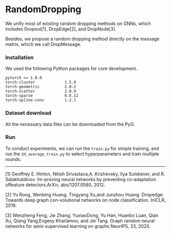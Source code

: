 # RandomDropping

We unify most of existing random dropping methods on GNNs, which includes Dropout[1], DropEdge[2], and DropNode[3].

Besides, we propose a random dropping method directly on the message matrix, which we call DropMessage.

### Installation

We used the following Python packages for core development.

```
pytorch >= 1.8.0
torch-cluster             1.5.9              
torch-geometric           2.0.2
torch-scatter             2.0.9 
torch-sparse              0.6.12
torch-spline-conv         1.2.1
```

### Dataset download

All the necessary data files can be downloaded from the PyG.

### Run

To conduct experiments, we can run the `train.py` for simple training, and run the `XX_average_train.py` to select hyperparameters and train multiple rounds.

 

----

[1] Geoffrey E. Hinton,  Nitish Srivastava,A. Krizhevsky, Ilya Sutskever, and R. Salakhutdinov.  Im-proving  neural  networks  by  preventing  co-adaptation  offeature detectors.ArXiv, abs/1207.0580, 2012.

[2] Yu Rong, Wenbing Huang, Tingyang Xu,and Junzhou Huang.  Dropedge: Towards deep graph con-volutional networks on node classification. InICLR, 2019.

[3] Wenzheng   Feng,    Jie   Zhang,    YuxiaoDong,  Yu  Han,  Huanbo  Luan,  Qian  Xu,  Qiang  Yang,Evgeny  Kharlamov,  and  Jie  Tang.    Graph  random  neural  networks  for  semi-supervised  learning  on  graphs.NeurIPS, 33, 2020.